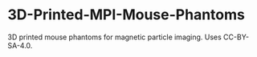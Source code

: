 # 3D-Printed-MPI-Mouse-Phantoms
 3D printed mouse phantoms for magnetic particle imaging. Uses CC-BY-SA-4.0.
